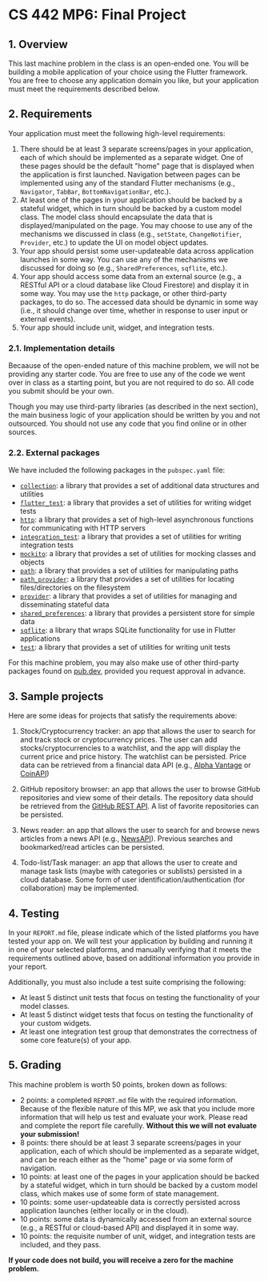 # CS 442 MP6: Final Project

## 1. Overview

This last machine problem in the class is an open-ended one. You will be
building a mobile application of your choice using the Flutter framework. You
are free to choose any application domain you like, but your application must
meet the requirements described below.

## 2. Requirements

Your application must meet the following high-level requirements:

1. There should be at least 3 separate screens/pages in your application, each
   of which should be implemented as a separate widget. One of these pages
   should be the default "home" page that is displayed when the application is
   first launched. Navigation between pages can be implemented using any of the
   standard Flutter mechanisms (e.g., `Navigator`, `TabBar`,
   `BottomNavigationBar`, etc.).
2. At least one of the pages in your application should be backed by a stateful
   widget, which in turn should be backed by a custom model class. The model
   class should encapsulate the data that is displayed/manipulated on the page.
   You may choose to use any of the mechanisms we discussed in class (e.g.,
   `setState`, `ChangeNotifier`, `Provider`, etc.) to update the UI on model
   object updates.
3. Your app should persist some user-updateable data across application launches
   in some way. You can use any of the mechanisms we discussed for doing so
   (e.g., `SharedPreferences`, `sqflite`, etc.).
4. Your app should access some data from an external source (e.g., a RESTful API
   or a cloud database like Cloud Firestore) and display it in some way. You may
   use the `http` package, or other third-party packages, to do so. The accessed
   data should be dynamic in some way (i.e., it should change over time, whether
   in response to user input or external events).
5. Your app should include unit, widget, and integration tests.

### 2.1. Implementation details

Becaause of the open-ended nature of this machine problem, we will not be
providing any starter code. You are free to use any of the code we went over in
class as a starting point, but you are not required to do so. All code you
submit should be your own.

Though you may use third-party libraries (as described in the next section), the
main business logic of your application should be written by you and not
outsourced. You should not use any code that you find online or in other
sources.

### 2.2. External packages

We have included the following packages in the `pubspec.yaml` file:

- [`collection`](https://pub.dev/packages/collection): a library that provides a
  set of additional data structures and utilities
- [`flutter_test`](https://pub.dev/packages/flutter_test): a library that
  provides a set of utilities for writing widget tests
- [`http`](https://pub.dev/packages/http): a library that provides a set of
  high-level asynchronous functions for communicating with HTTP servers
- [`integration_test`](https://pub.dev/packages/integration_test): a library
  that provides a set of utilities for writing integration tests
- [`mockito`](https://pub.dev/packages/mockito): a library that provides a set
  of utilities for mocking classes and objects
- [`path`](https://pub.dev/packages/path): a library that provides a set of
  utilities for manipulating paths
- [`path_provider`](https://pub.dev/packages/path_provider): a library that
  provides a set of utilities for locating files/directories on the filesystem
- [`provider`](https://pub.dev/packages/provider): a library that provides a set
  of utilities for managing and disseminating stateful data
- [`shared_preferences`](https://pub.dev/packages/shared_preferences): a library
  that provides a persistent store for simple data
- [`sqflite`](https://pub.dev/packages/sqflite): a library that wraps SQLite
  functionality for use in Flutter applications
- [`test`](https://pub.dev/packages/test): a library that provides a set of
  utilities for writing unit tests

For this machine problem, you may also make use of other third-party packages
found on [pub.dev](https://pub.dev/), provided you request approval in advance.

## 3. Sample projects

Here are some ideas for projects that satisfy the requirements above:

1. Stock/Cryptocurrency tracker: an app that allows the user to search for and
   track stock or cryptocurrency prices. The user can add
   stocks/cryptocurrencies to a watchlist, and the app will display the current
   price and price history. The watchlist can be persisted. Price data can be
   retrieved from a financial data API (e.g.,
   [Alpha Vantage](https://www.alphavantage.co) or
   [CoinAPI](https://www.coinapi.io/))

2. GitHub repository browser: an app that allows the user to browse GitHub
   repositories and view some of their details. The repository data should be
   retrieved from the [GitHub REST API](https://docs.github.com/en/rest). A list
   of favorite repositories can be persisted.

3. News reader: an app that allows the user to search for and browse news
   articles from a news API (e.g., [NewsAPI](https://newsapi.org/)). Previous
   searches and bookmarked/read articles can be persisted.

4. Todo-list/Task manager: an app that allows the user to create and manage task
   lists (maybe with categories or sublists) persisted in a cloud database. Some
   form of user identification/authentication (for collaboration) may be
   implemented.

## 4. Testing

In your `REPORT.md` file, please indicate which of the listed platforms you have
tested your app on. We will test your application by building and running it in
one of your selected platforms, and manually verifying that it meets the
requirements outlined above, based on additional information you provide in your
report.

Additionally, you must also include a test suite comprising the following:

- At least 5 distinct unit tests that focus on testing the functionality of your
  model classes.
- At least 5 distinct widget tests that focus on testing the functionality of
  your custom widgets.
- At least one integration test group that demonstrates the correctness of some
  core feature(s) of your app.

## 5. Grading

This machine problem is worth 50 points, broken down as follows:

- 2 points: a completed `REPORT.md` file with the required information. Because
  of the flexible nature of this MP, we ask that you include more information
  that will help us test and evaluate your work. Please read and complete the
  report file carefully. **Without this we will not evaluate your submission!**
- 8 points: there should be at least 3 separate screens/pages in your
  application, each of which should be implemented as a separate widget, and can
  be reach either as the "home" page or via some form of navigation.
- 10 points: at least one of the pages in your application should be backed by a
  stateful widget, which in turn should be backed by a custom model class, which
  makes use of some form of state management.
- 10 points: some user-updateable data is correctly persisted across application
  launches (either locally or in the cloud).
- 10 points: some data is dynamically accessed from an external source (e.g., a
  RESTful or cloud-based API) and displayed it in some way.
- 10 points: the requisite number of unit, widget, and integration tests are
  included, and they pass.

**If your code does not build, you will receive a zero for the machine
problem.**
